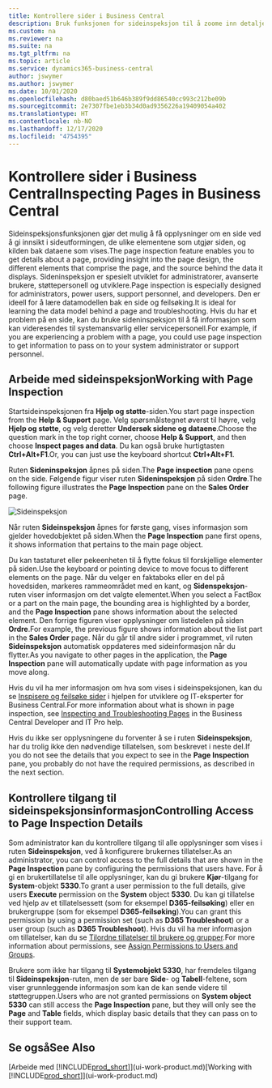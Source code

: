 ```yaml
---
title: Kontrollere sider i Business Central
description: Bruk funksjonen for sideinspeksjon til å zoome inn detaljer om sideutformingen og datakilden. Sideinspeksjonsfunksjonen er ideell for feilsøking av problemer med dataene.
ms.custom: na
ms.reviewer: na
ms.suite: na
ms.tgt_pltfrm: na
ms.topic: article
ms.service: dynamics365-business-central
author: jswymer
ms.author: jswymer
ms.date: 10/01/2020
ms.openlocfilehash: d80baed51b646b389f9dd86540cc993c212be09b
ms.sourcegitcommit: 2e7307fbe1eb3b34d0ad9356226a19409054a402
ms.translationtype: HT
ms.contentlocale: nb-NO
ms.lasthandoff: 12/17/2020
ms.locfileid: "4754395"
---
```

# <a name="inspecting-pages-in-business-central"></a><span data-ttu-id="6b5e9-104">Kontrollere sider i Business Central</span><span class="sxs-lookup"><span data-stu-id="6b5e9-104">Inspecting Pages in Business Central</span></span>

<span data-ttu-id="6b5e9-105">Sideinspeksjonsfunksjonen gjør det mulig å få opplysninger om en side ved å gi innsikt i sideutformingen, de ulike elementene som utgjør siden, og kilden bak dataene som vises.</span><span class="sxs-lookup"><span data-stu-id="6b5e9-105">The page inspection feature enables you to get details about a page, providing insight into the page design, the different elements that comprise the page, and the source behind the data it displays.</span></span> <span data-ttu-id="6b5e9-106">Sideninspeksjon er spesielt utviklet for administratorer, avanserte brukere, støttepersonell og utviklere.</span><span class="sxs-lookup"><span data-stu-id="6b5e9-106">Page inspection is especially designed for administrators, power users, support personnel, and developers.</span></span> <span data-ttu-id="6b5e9-107">Den er ideell for å lære datamodellen bak en side og feilsøking.</span><span class="sxs-lookup"><span data-stu-id="6b5e9-107">It is ideal for learning the data model behind a page and troubleshooting.</span></span> <span data-ttu-id="6b5e9-108">Hvis du har et problem på en side, kan du bruke sideninspeksjon til å få informasjon som kan videresendes til systemansvarlig eller servicepersonell.</span><span class="sxs-lookup"><span data-stu-id="6b5e9-108">For example, if you are experiencing a problem with a page, you could use page inspection to get information to pass on to your system administrator or support personnel.</span></span>

## <a name="working-with-page-inspection"></a><span data-ttu-id="6b5e9-109">Arbeide med sideinspeksjon</span><span class="sxs-lookup"><span data-stu-id="6b5e9-109">Working with Page Inspection</span></span>

<span data-ttu-id="6b5e9-110">Startsideinspeksjonen fra **Hjelp og støtte**-siden.</span><span class="sxs-lookup"><span data-stu-id="6b5e9-110">You start page inspection from the **Help & Support** page.</span></span> <span data-ttu-id="6b5e9-111">Velg spørsmålstegnet øverst til høyre, velg **Hjelp og støtte**, og velg deretter **Undersøk sidene og dataene**.</span><span class="sxs-lookup"><span data-stu-id="6b5e9-111">Choose the question mark in the top right corner, choose **Help & Support**, and then choose **Inspect pages and data**.</span></span> <span data-ttu-id="6b5e9-112">Du kan også bruke hurtigtasten **Ctrl+Alt+F1**.</span><span class="sxs-lookup"><span data-stu-id="6b5e9-112">Or, you can just use the keyboard shortcut **Ctrl+Alt+F1**.</span></span>

<span data-ttu-id="6b5e9-113">Ruten **Sideninspeksjon** åpnes på siden.</span><span class="sxs-lookup"><span data-stu-id="6b5e9-113">The **Page inspection** pane opens on the side.</span></span> <span data-ttu-id="6b5e9-114">Følgende figur viser ruten **Sideninspeksjon** på siden **Ordre**.</span><span class="sxs-lookup"><span data-stu-id="6b5e9-114">The following figure illustrates the **Page Inspection** pane on the **Sales Order** page.</span></span>

![Sideinspeksjon](media/page-inspection-example.png)

<span data-ttu-id="6b5e9-116">Når ruten **Sideinspeksjon** åpnes for første gang, vises informasjon som gjelder hovedobjektet på siden.</span><span class="sxs-lookup"><span data-stu-id="6b5e9-116">When the **Page Inspection** pane first opens, it shows information that pertains to the main page object.</span></span>

<span data-ttu-id="6b5e9-117">Du kan tastaturet eller pekeenheten til å flytte fokus til forskjellige elementer på siden.</span><span class="sxs-lookup"><span data-stu-id="6b5e9-117">Use the keyboard or pointing device to move focus to different elements on the page.</span></span> <span data-ttu-id="6b5e9-118">Når du velger en faktaboks eller en del på hovedsiden, markeres rammeområdet med en kant, og **Sidenspeksjon**-ruten viser informasjon om det valgte elementet.</span><span class="sxs-lookup"><span data-stu-id="6b5e9-118">When you select a FactBox or a part on the main page, the bounding area is highlighted by a border, and the **Page Inspection** pane shows information about the selected element.</span></span> <span data-ttu-id="6b5e9-119">Den forrige figuren viser opplysninger om listedelen på siden **Ordre**.</span><span class="sxs-lookup"><span data-stu-id="6b5e9-119">For example, the previous figure shows information about the list part in the **Sales Order** page.</span></span> <span data-ttu-id="6b5e9-120">Når du går til andre sider i programmet, vil ruten **Sideinspeksjon** automatisk oppdateres med sideinformasjon når du flytter.</span><span class="sxs-lookup"><span data-stu-id="6b5e9-120">As you navigate to other pages in the application, the **Page Inspection** pane will automatically update with page information as you move along.</span></span>

<span data-ttu-id="6b5e9-121">Hvis du vil ha mer informasjon om hva som vises i sideinspeksjonen, kan du se [Inspisere og feilsøke sider](/dynamics365/business-central/dev-itpro/developer/devenv-inspecting-pages) i hjelpen for utviklere og IT-eksperter for Business Central.</span><span class="sxs-lookup"><span data-stu-id="6b5e9-121">For more information about what is shown in page inspection, see [Inspecting and Troubleshooting Pages](/dynamics365/business-central/dev-itpro/developer/devenv-inspecting-pages) in the Business Central Developer and IT Pro help.</span></span>

<span data-ttu-id="6b5e9-122">Hvis du ikke ser opplysningene du forventer å se i ruten **Sideinspeksjon**, har du trolig ikke den nødvendige tillatelsen, som beskrevet i neste del.</span><span class="sxs-lookup"><span data-stu-id="6b5e9-122">If you do not see the details that you expect to see in the **Page Inspection** pane, you probably do not have the required permissions, as described in the next section.</span></span>

## <a name="controlling-access-to-page-inspection-details"></a><span data-ttu-id="6b5e9-123">Kontrollere tilgang til sideinspeksjonsinformasjon</span><span class="sxs-lookup"><span data-stu-id="6b5e9-123">Controlling Access to Page Inspection Details</span></span>

<span data-ttu-id="6b5e9-124">Som administrator kan du kontrollere tilgang til alle opplysninger som vises i ruten **Sideinspeksjon**, ved å konfigurere brukernes tillatelser.</span><span class="sxs-lookup"><span data-stu-id="6b5e9-124">As an administrator, you can control access to the full details that are shown in the **Page Inspection** pane by configuring the permissions that users have.</span></span> <span data-ttu-id="6b5e9-125">For å gi en brukertillatelse til alle opplysninger, kan du gi brukere **Kjør**-tilgang for **System**-objekt **5330**.</span><span class="sxs-lookup"><span data-stu-id="6b5e9-125">To grant a user permission to the full details, give users **Execute** permission on the **System** object **5330**.</span></span> <span data-ttu-id="6b5e9-126">Du kan gi tillatelse ved hjelp av et tillatelsessett (som for eksempel **D365-feilsøking**) eller en brukergruppe (som for eksempel **D365-feilsøking**).</span><span class="sxs-lookup"><span data-stu-id="6b5e9-126">You can grant this permission by using a permission set (such as **D365 Troubleshoot**) or a user group (such as **D365 Troubleshoot**).</span></span> <span data-ttu-id="6b5e9-127">Hvis du vil ha mer informasjon om tillatelser, kan du se [Tilordne tillatelser til brukere og grupper](ui-define-granular-permissions.md).</span><span class="sxs-lookup"><span data-stu-id="6b5e9-127">For more information about permissions, see [Assign Permissions to Users and Groups](ui-define-granular-permissions.md).</span></span>

<span data-ttu-id="6b5e9-128">Brukere som ikke har tilgang til **Systemobjekt 5330**, har fremdeles tilgang til **Sideinspeksjon**-ruten, men de ser bare **Side**- og **Tabell**-feltene, som viser grunnleggende informasjon som kan de kan sende videre til støttegruppen.</span><span class="sxs-lookup"><span data-stu-id="6b5e9-128">Users who are not granted permissions on **System object 5330** can still access the **Page Inspection** pane, but they will only see the **Page** and **Table** fields, which display basic details that they can pass on to their support team.</span></span>

## <a name="see-also"></a><span data-ttu-id="6b5e9-129">Se også</span><span class="sxs-lookup"><span data-stu-id="6b5e9-129">See Also</span></span>

<span data-ttu-id="6b5e9-130">[Arbeide med [!INCLUDE[prod_short](includes/prod_short.md)]](ui-work-product.md)</span><span class="sxs-lookup"><span data-stu-id="6b5e9-130">[Working with [!INCLUDE[prod_short](includes/prod_short.md)]](ui-work-product.md)</span></span>  
